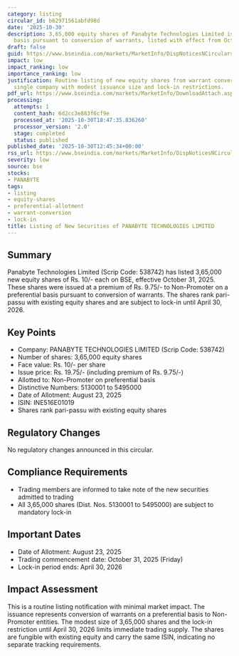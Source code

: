 ```yaml
---
category: listing
circular_id: b62971561abfd98d
date: '2025-10-30'
description: 3,65,000 equity shares of Panabyte Technologies Limited issued on preferential
  basis pursuant to conversion of warrants, listed with effect from October 31, 2025.
draft: false
guid: https://www.bseindia.com/markets/MarketInfo/DispNoticesNCirculars.aspx?Noticeid={5E30EBC0-288D-4398-8A68-CD5E161435D1}&noticeno=20251030-28&dt=10/30/2025&icount=28&totcount=63&flag=0
impact: low
impact_ranking: low
importance_ranking: low
justification: Routine listing of new equity shares from warrant conversion for a
  single company with modest issuance size and lock-in restrictions.
pdf_url: https://www.bseindia.com/markets/MarketInfo/DownloadAttach.aspx?id=20251030-28&attachedId=
processing:
  attempts: 1
  content_hash: 6d2cc3e883f6cf9e
  processed_at: '2025-10-30T18:47:35.836260'
  processor_version: '2.0'
  stage: completed
  status: published
published_date: '2025-10-30T12:45:34+00:00'
rss_url: https://www.bseindia.com/markets/MarketInfo/DispNoticesNCirculars.aspx?Noticeid={5E30EBC0-288D-4398-8A68-CD5E161435D1}&noticeno=20251030-28&dt=10/30/2025&icount=28&totcount=63&flag=0
severity: low
source: bse
stocks:
- PANABYTE
tags:
- listing
- equity-shares
- preferential-allotment
- warrant-conversion
- lock-in
title: Listing of New Securities of PANABYTE TECHNOLOGIES LIMITED
---
```


## Summary

Panabyte Technologies Limited (Scrip Code: 538742) has listed 3,65,000 new equity shares of Rs. 10/- each on BSE, effective October 31, 2025. These shares were issued at a premium of Rs. 9.75/- to Non-Promoter on a preferential basis pursuant to conversion of warrants. The shares rank pari-passu with existing equity shares and are subject to lock-in until April 30, 2026.

## Key Points

- Company: PANABYTE TECHNOLOGIES LIMITED (Scrip Code: 538742)
- Number of shares: 3,65,000 equity shares
- Face value: Rs. 10/- per share
- Issue price: Rs. 19.75/- (including premium of Rs. 9.75/-)
- Allotted to: Non-Promoter on preferential basis
- Distinctive Numbers: 5130001 to 5495000
- Date of Allotment: August 23, 2025
- ISIN: INE516E01019
- Shares rank pari-passu with existing equity shares

## Regulatory Changes

No regulatory changes announced in this circular.

## Compliance Requirements

- Trading members are informed to take note of the new securities admitted to trading
- All 3,65,000 shares (Dist. Nos. 5130001 to 5495000) are subject to mandatory lock-in

## Important Dates

- Date of Allotment: August 23, 2025
- Trading commencement date: October 31, 2025 (Friday)
- Lock-in period ends: April 30, 2026

## Impact Assessment

This is a routine listing notification with minimal market impact. The issuance represents conversion of warrants on a preferential basis to Non-Promoter entities. The modest size of 3,65,000 shares and the lock-in restriction until April 30, 2026 limits immediate trading supply. The shares are fungible with existing equity and carry the same ISIN, indicating no separate tracking requirements.